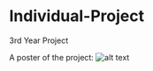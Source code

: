 # Individual-Project
3rd Year Project

A poster of the project:
![alt text](https://github.com/kuubikus/Individual-Project/blob/main/M%C3%A4rteni-plakat-copy-page-001.jpg)
